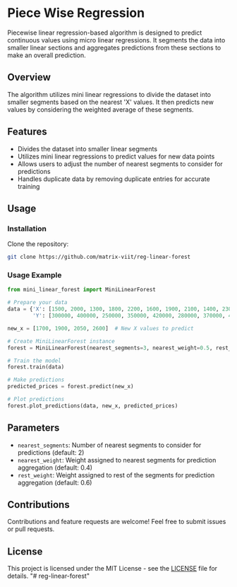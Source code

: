 # Piece Wise Regression

Piecewise linear regression-based algorithm is designed to predict continuous values using micro linear regressions. It segments the data into smaller linear sections and aggregates predictions from these sections to make an overall prediction.

## Overview

The algorithm utilizes mini linear regressions to divide the dataset into smaller segments based on the nearest 'X' values. It then predicts new values by considering the weighted average of these segments.

## Features

- Divides the dataset into smaller linear segments
- Utilizes mini linear regressions to predict values for new data points
- Allows users to adjust the number of nearest segments to consider for predictions
- Handles duplicate data by removing duplicate entries for accurate training

## Usage

### Installation

Clone the repository:

```bash
git clone https://github.com/matrix-viit/reg-linear-forest
```

### Usage Example

```python
from mini_linear_forest import MiniLinearForest

# Prepare your data
data = {'X': [1500, 2000, 1300, 1800, 2200, 1600, 1900, 2100, 1400, 2300, 1700, 2500, 2000, 1500, 1800],
        'Y': [300000, 400000, 250000, 350000, 420000, 280000, 370000, 410000, 260000, 450000, 320000, 480000, 390000, 290000, 340000]}

new_x = [1700, 1900, 2050, 2600]  # New X values to predict

# Create MiniLinearForest instance
forest = MiniLinearForest(nearest_segments=3, nearest_weight=0.5, rest_weight=0.7)

# Train the model
forest.train(data)

# Make predictions
predicted_prices = forest.predict(new_x)

# Plot predictions
forest.plot_predictions(data, new_x, predicted_prices)
```

## Parameters

- `nearest_segments`: Number of nearest segments to consider for predictions (default: 2)
- `nearest_weight`: Weight assigned to nearest segments for prediction aggregation (default: 0.4)
- `rest_weight`: Weight assigned to rest of the segments for prediction aggregation (default: 0.6)

## Contributions

Contributions and feature requests are welcome! Feel free to submit issues or pull requests.

## License

This project is licensed under the MIT License - see the [LICENSE](LICENSE) file for details.
"# reg-linear-forest" 
